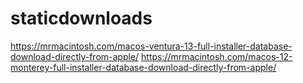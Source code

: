 # staticdownloads
https://mrmacintosh.com/macos-ventura-13-full-installer-database-download-directly-from-apple/
https://mrmacintosh.com/macos-12-monterey-full-installer-database-download-directly-from-apple/
